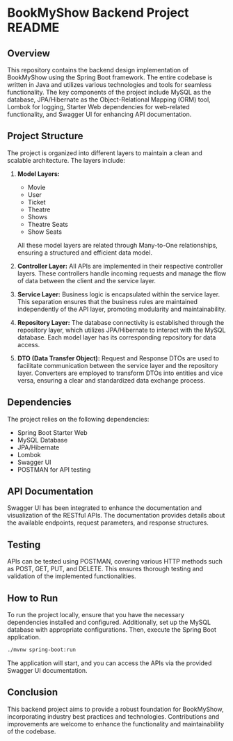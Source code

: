 # BookMyShow Backend Project README

## Overview

This repository contains the backend design implementation of BookMyShow using the Spring Boot framework. The entire codebase is written in Java and utilizes various technologies and tools for seamless functionality. The key components of the project include MySQL as the database, JPA/Hibernate as the Object-Relational Mapping (ORM) tool, Lombok for logging, Starter Web dependencies for web-related functionality, and Swagger UI for enhancing API documentation.

## Project Structure

The project is organized into different layers to maintain a clean and scalable architecture. The layers include:

1. **Model Layers:**
    - Movie
    - User
    - Ticket
    - Theatre
    - Shows
    - Theatre Seats
    - Show Seats

   All these model layers are related through Many-to-One relationships, ensuring a structured and efficient data model.

2. **Controller Layer:**
   All APIs are implemented in their respective controller layers. These controllers handle incoming requests and manage the flow of data between the client and the service layer.

3. **Service Layer:**
   Business logic is encapsulated within the service layer. This separation ensures that the business rules are maintained independently of the API layer, promoting modularity and maintainability.

4. **Repository Layer:**
   The database connectivity is established through the repository layer, which utilizes JPA/Hibernate to interact with the MySQL database. Each model layer has its corresponding repository for data access.

5. **DTO (Data Transfer Object):**
   Request and Response DTOs are used to facilitate communication between the service layer and the repository layer. Converters are employed to transform DTOs into entities and vice versa, ensuring a clear and standardized data exchange process.

## Dependencies

The project relies on the following dependencies:

- Spring Boot Starter Web
- MySQL Database
- JPA/Hibernate
- Lombok
- Swagger UI
- POSTMAN for API testing

## API Documentation

Swagger UI has been integrated to enhance the documentation and visualization of the RESTful APIs. The documentation provides details about the available endpoints, request parameters, and response structures.

## Testing

APIs can be tested using POSTMAN, covering various HTTP methods such as POST, GET, PUT, and DELETE. This ensures thorough testing and validation of the implemented functionalities.

## How to Run

To run the project locally, ensure that you have the necessary dependencies installed and configured. Additionally, set up the MySQL database with appropriate configurations. Then, execute the Spring Boot application.

```bash
./mvnw spring-boot:run
```

The application will start, and you can access the APIs via the provided Swagger UI documentation.

## Conclusion

This backend project aims to provide a robust foundation for BookMyShow, incorporating industry best practices and technologies. Contributions and improvements are welcome to enhance the functionality and maintainability of the codebase.
